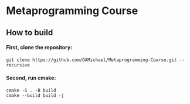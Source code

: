 # Metaprogramming Course

## How to build

#### First, clone the repository:
```
git clone https://github.com/OAMichael/Metaprogramming-Course.git --recursive
```

#### Second, run cmake:
```
cmake -S . -B build
cmake --build build -j
```